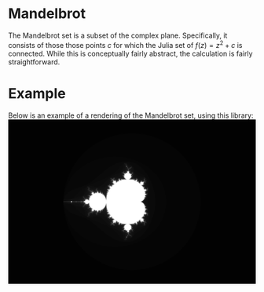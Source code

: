 # Mandelbrot
The Mandelbrot set is a subset of the complex plane. Specifically, it consists of those those points $c$ for which the Julia set of $f(z) = z^2 + c$ is connected. While this is conceptually fairly abstract, the calculation is fairly straightforward.

# Example
Below is an example of a rendering of the Mandelbrot set, using this library:
![A Mandelbrot Set](examples/mandelbrot.png)
